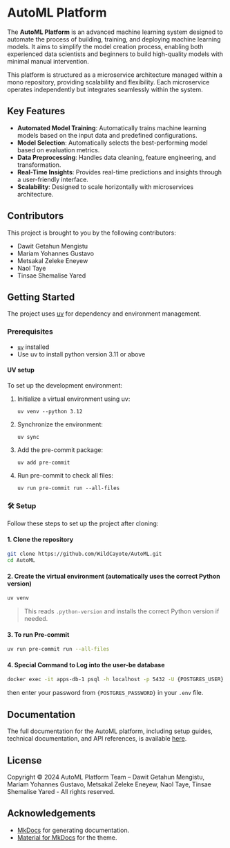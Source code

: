 # AutoML Platform

The **AutoML Platform** is an advanced machine learning system designed to automate the process of building, training, and deploying machine learning models. It aims to simplify the model creation process, enabling both experienced data scientists and beginners to build high-quality models with minimal manual intervention.

This platform is structured as a microservice architecture managed within a mono repository, providing scalability and flexibility. Each microservice operates independently but integrates seamlessly within the system.

## Key Features

- **Automated Model Training**: Automatically trains machine learning models based on the input data and predefined configurations.
- **Model Selection**: Automatically selects the best-performing model based on evaluation metrics.
- **Data Preprocessing**: Handles data cleaning, feature engineering, and transformation.
- **Real-Time Insights**: Provides real-time predictions and insights through a user-friendly interface.
- **Scalability**: Designed to scale horizontally with microservices architecture.

## Contributors

This project is brought to you by the following contributors:

- Dawit Getahun Mengistu
- Mariam Yohannes Gustavo
- Metsakal Zeleke Eneyew
- Naol Taye
- Tinsae Shemalise Yared

## Getting Started

The project uses [uv](https://github.com/astral-sh/uv) for dependency and environment management.

### Prerequisites

- [`uv`](https://github.com/astral-sh/uv) installed
- Use uv to install python version 3.11 or above

#### UV setup

To set up the development environment:

1. Initialize a virtual environment using uv:

    ```uv venv --python 3.12```
2. Synchronize the environment:

    ```uv sync```
3. Add the pre-commit package:

    ```uv add pre-commit```
4. Run pre-commit to check all files:

    ```uv run pre-commit run --all-files```

### 🛠️ Setup

Follow these steps to set up the project after cloning:

#### 1. Clone the repository

```bash
git clone https://github.com/WildCayote/AutoML.git
cd AutoML
```

#### 2. Create the virtual environment (automatically uses the correct Python version)

```bash
uv venv
```

> This reads `.python-version` and installs the correct Python version if needed.

#### 3. To run Pre-commit

```bash
uv run pre-commit run --all-files
```

#### 4. Special Command to Log into the user-be database

```bash
docker exec -it apps-db-1 psql -h localhost -p 5432 -U {POSTGRES_USER} -d {POSTGRES_DB}
```

then enter your password from `{POSTGRES_PASSWORD}` in your `.env` file.

## Documentation

The full documentation for the AutoML platform, including setup guides, technical documentation, and API references, is available [here](https://wildcayote.github.io/AutoML/).

## License

Copyright © 2024 AutoML Platform Team – Dawit Getahun Mengistu, Mariam Yohannes Gustavo, Metsakal Zeleke Eneyew, Naol Taye, Tinsae Shemalise Yared - All rights reserved.

## Acknowledgements

- [MkDocs](https://mkdocs.org/) for generating documentation.
- [Material for MkDocs](https://squidfunk.github.io/mkdocs-material/) for the theme.
